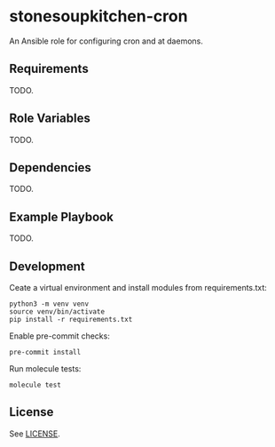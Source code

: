 # stonesoupkitchen-cron

An Ansible role for configuring cron and at daemons.

## Requirements

TODO.

## Role Variables

TODO.

## Dependencies

TODO.

## Example Playbook

TODO.

## Development

Ceate a virtual environment and install modules from requirements.txt:

    python3 -m venv venv
    source venv/bin/activate
    pip install -r requirements.txt

Enable pre-commit checks:

    pre-commit install

Run molecule tests:

    molecule test

## License

See [LICENSE](LICENSE).

